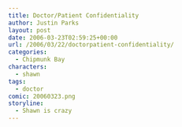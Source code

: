 ```yaml
---
title: Doctor/Patient Confidentiality
author: Justin Parks
layout: post
date: 2006-03-23T02:59:25+00:00
url: /2006/03/22/doctorpatient-confidentiality/
categories:
  - Chipmunk Bay
characters:
  - shawn
tags:
  - doctor  
comic: 20060323.png 
storyline:
  - Shawn is crazy
---
```

